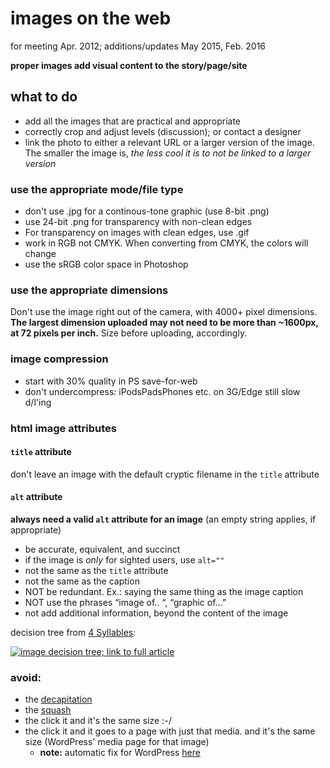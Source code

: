 # images on the web

for meeting Apr. 2012; additions/updates May 2015, Feb. 2016 

**proper images add visual content to the story/page/site**

## what to do 

- add all the images that are practical and appropriate
- correctly crop and adjust levels (discussion); or contact a designer
- link the photo to either a relevant URL or a larger version of the image. The smaller the image is, *the less cool it is to not be linked to a larger version*


### use the appropriate mode/file type

- don't use .jpg for a continous-tone graphic (use 8-bit .png)
- use 24-bit .png for transparency with non-clean edges
- For transparency on images with clean edges, use .gif
- work in RGB not CMYK. When converting from CMYK, the colors will change  
- use the sRGB color space in Photoshop 

### use the appropriate dimensions

Don't use the image right out of the camera, with 4000+ pixel dimensions. **The largest dimension uploaded may not need to be more than ~1600px, at 72 pixels per inch.** Size before uploading, accordingly. 


### image compression

- start with 30% quality in PS save-for-web
- don't undercompress: iPodsPadsPhones etc. on 3G/Edge still slow d/l'ing

### html image attributes

#### `title` attribute

don't leave an image with the default cryptic filename in the `title` attribute

#### `alt` attribute 

**always need a valid `alt` attribute for an image** (an empty string applies, if appropriate)  

- be accurate, equivalent, and succinct
- if the image is *only* for sighted users, use `alt=""`
- not the same as the `title` attribute
- not the same as the caption
- NOT be redundant. Ex.: saying the same thing as the image caption
- NOT use the phrases “image of.. “, “graphic of…”
- not add additional information, beyond the content of the image
	
decision tree from [4 Syllables](http://www.4syllables.com.au/wp-content/uploads/2010/12/decision-tree1.png):  

<a href="http://www.4syllables.com.au/2010/12/text-alternatives-decision-tree/"><img alt="image decision tree; link to full article" longdesc="http://www.4syllables.com.au/2010/12/text-alternatives-decision-tree/" src="http://www.4syllables.com.au/wp-content/uploads/2010/12/decision-tree1.png" /></a>  


### avoid:

- the [decapitation](http://o7.no/t1Mn02)
- the [squash](http://dl.dropbox.com/u/12710016/Screenshots/sqaush-gates.png)
- the click it and it's the same size :-/
- the click it and it goes to a page with just that media. and it's the same size (WordPress' media page for that image)
	- **note:** automatic fix for WordPress [here](http://andrewnorcross.com/tutorials/functions-file/stop-hyperlinking-images/)




